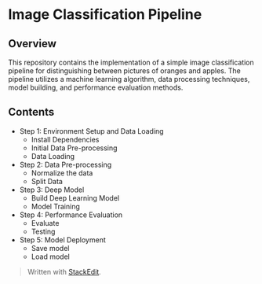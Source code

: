 # Image Classification Pipeline
## Overview

This repository contains the implementation of a simple image classification pipeline for distinguishing between pictures of oranges and apples. The pipeline utilizes a machine learning algorithm, data processing techniques, model building, and performance evaluation methods.

## Contents

 - Step 1: Environment Setup and Data Loading
	 - Install Dependencies
	 - Initial Data Pre-processing
	 - Data Loading
- Step 2: Data Pre-processing
	- Normalize the data
	- Split Data
- Step 3: Deep Model
	- Build Deep Learning Model
	- Model Training
- Step 4: Performance Evaluation
	- Evaluate
	- Testing
- Step 5: Model Deployment
	- Save model
	- Load model

 

> Written with [StackEdit](https://stackedit.io/).
